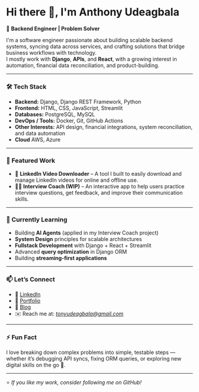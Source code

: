 # Hi there 👋, I'm Anthony Udeagbala  

🚀 **Backend Engineer | Problem Solver**

I'm a software engineer passionate about building scalable backend systems, syncing data across services, and crafting solutions that bridge business workflows with technology.  
I mostly work with **Django**, **APIs**, and **React**, with a growing interest in automation, financial data reconciliation, and product-building.

---

### 🛠️ Tech Stack
- **Backend:** Django, Django REST Framework, Python  
- **Frontend:** HTML, CSS, JavaScript, Streamlit
- **Databases:** PostgreSQL, MySQL  
- **DevOps / Tools:** Docker, Git, GitHub Actions  
- **Other Interests:** API design, financial integrations, system reconciliation, and data automation
- **Cloud** AWS, Azure

---

### 📌 Featured Work
- 🎥 **LinkedIn Video Downloader** – A tool I built to easily download and manage LinkedIn videos for online and offline use.  
- 🧑‍💼 **Interview Coach (WIP)** – An interactive app to help users practice interview questions, get feedback, and improve their communication skills.  

---

### 🌱 Currently Learning
- Building **AI Agents** (applied in my Interview Coach project)  
- **System Design** principles for scalable architectures  
- **Fullstack Development** with Django + React + Streamlit  
- Advanced **query optimization** in Django ORM  
- Building **streaming-first applications**  

---

### 📫 Let’s Connect
- 💼 [LinkedIn](https://www.linkedin.com/in/izudada)  
- 📝 [Portfolio](https://izudada.pythonanywhere.com)
- 📝 [Blog](https://medium.com/@izudada)
- ✉️ Reach me at: *tonyudeagbala@gmail.com*  

---

### ⚡ Fun Fact
I love breaking down complex problems into simple, testable steps — whether it’s debugging API syncs, fixing ORM queries, or exploring new digital skills on the go 📱.

---

⭐️ *If you like my work, consider following me on GitHub!*  

